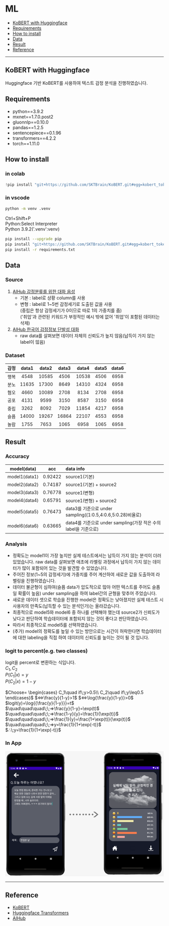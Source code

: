 # ML

<!-- code_chunk_output -->

- [KoBERT with Huggingface](#kobert-with-huggingface)
- [Requirements](#requirements)
- [How to install](#how-to-install)
- [Data](#data)
- [Result](#result)
- [Reference](#reference)

<!-- /code_chunk_output -->

---

## KoBERT with Huggingface

Huggingface 기반 KoBERT를 사용하여 텍스트 감정 분석을 진행하였습니다.

## Requirements

- python==3.9.2
- mxnet==1.7.0.post2
- gluonnlp==0.10.0
- pandas==1.2.5
- sentencepiece==0.1.96
- transformers==4.2.2
- torch==1.11.0

## How to install

### in colab

```python
!pip install "git+https://github.com/SKTBrain/KoBERT.git#egg=kobert_tokenizer&subdirectory=kobert_hf"
```

### in vscode

```sh
python -m venv .venv
```

Ctrl+Shift+P</br>
Python:Select Interpreter</br>
Python 3.9.2('.venv':venv)

```sh
pip install --upgrade pip
pip install "git+https://github.com/SKTBrain/KoBERT.git#egg=kobert_tokenizer&subdirectory=kobert_hf"
pip install -r requirements.txt
```

## Data

### Source

1. [AIHub 감정분류를 위한 대화 음성](https://aihub.or.kr/opendata/keti-data/recognition-laguage/KETI-02-002)
   - 기본 : label로 상황 column를 사용
   - 변형 : label로 1~5번 감정세기로 도출된 값을 사용</br>
     (중립은 항상 감정세기가 0이므로 따로 1의 가중치를 줌)</br>
     ('취업'과 관련된 키워드가 부정적인 예시 밖에 없어 '취업'이 포함된 데이터는 삭제)
2. [AIHub 한국어 감정정보 단발성 대화](https://aihub.or.kr/opendata/keti-data/recognition-laguage/KETI-02-009)
   - raw data를 살펴보면 데이터 자체의 신뢰도가 높지 않음(납득이 가지 않는 label이 많음)

### Dataset

| 감정 | data1 | data2 | data3 | data4 | data5 | data6 |
| :--: | :---: | :---: | :---: | :---: | :---: | :---: |
| 행복 | 4548  | 10585 | 4506  | 10538 | 4506  | 6958  |
| 분노 | 11635 | 17300 | 8649  | 14310 | 4324  | 6958  |
| 혐오 | 4660  | 10089 | 2708  | 8134  | 2708  | 6958  |
| 공포 | 4131  | 9599  | 3150  | 8587  | 3150  | 6958  |
| 중립 | 3262  | 8092  | 7029  | 11854 | 4217  | 6958  |
| 슬픔 | 14000 | 19267 | 16864 | 22107 | 4553  | 6958  |
| 놀람 | 1755  | 7653  | 1065  | 6958  | 1065  | 6958  |

## Result

### Accuracy

|  model(data)  |   acc   | data info                                                        |
| :-----------: | :-----: | :--------------------------------------------------------------- |
| model1(data1) | 0.92422 | source1(기본)                                                    |
| model2(data2) | 0.74187 | source1(기본) + source2                                          |
| model3(data3) | 0.76778 | source1(변형)                                                    |
| model4(data4) | 0.65791 | source1(변형) + source2                                          |
| model5(data5) | 0.76473 | data3를 기준으로 under sampling({1:0.5,4:0.6,5:0.28}비율로)      |
| model6(data6) | 0.63665 | data4를 기준으로 under sampling(가장 적은 수의 label을 기준으로) |

### Analysis

- 정확도는 model1이 가장 높지만 실제 테스트에서는 납득이 가지 않는 분석이 더러 있었습니다. raw data를 살펴보면 애초에 라벨링 과정에서 납득이 가지 않는 데이터가 많이 포함되어 있는 것을 발견할 수 있었습니다.
- 주어진 정보(1~5의 감정세기)에 가중치를 주어 계산하여 새로운 값을 도출하여 라벨링을 진행하였습니다.
- 데이터 불균형이 심하여(슬픔 data가 압도적으로 많아 어떤 텍스트를 주어도 슬픔일 확률이 높음) under sampling을 하여 label간의 균형을 맞추어 주었습니다.
- 새로운 데이터 셋으로 학습을 진행한 model은 정확도는 낮아졌지만 실제 테스트 시 사용자의 만족도(납득할 수 있는 분석인가)는 올라갔습니다.
- 최종적으로 model5와 model6 중 하나를 선택해야 했는데 source2가 신뢰도가 낮다고 판단하여 학습데이터에 포함되지 않는 것이 좋다고 판단하였습니다.
- 따라서 최종적으로 model5를 선택하였습니다.
- (추가) model의 정확도를 높일 수 있는 방안으로는 시간이 허락한다면 학습데이터에 대한 labeling을 직접 하여 데이터의 신뢰도를 높이는 것이 될 것 입니다.

### logit to percent(e.g. two classes)

logit을 percent로 변환하는 식입니다. </br>
$C_1,C_2$</br>
$P(C_1|x)=y$</br>
$P(C_2|x)=1-y$</br>

$Choose=
\begin{cases}
C_1\quad if\;y>0.5\\
C_2\quad if\;y\leq0.5
\end{cases}$
$⇔\frac{y}{1-y}>1$
$⇔\log{\frac{y}{1-y}}>0$\
$logit(y)=\log{{\frac{y}{1-y}}}=t$\
$\quad\quad\quad\;\;⇒\frac{y}{1-y}=\exp(t)$\
$\quad\quad\quad\;\;⇒\frac{1-y}{y}=\frac{1}{\exp(t)}$\
$\quad\quad\quad\;\;⇒\frac{1}{y}=\frac{1+\exp(t)}{\exp(t)}$\
$\quad\quad\quad\;\;⇒y=\frac{1}{1+\exp(-t)}$\
$∴\;y=\frac{1}{1+\exp(-t)}$

### In App

![In App](./in_app.png)

---

## Reference

- [KoBERT](https://github.com/SKTBrain/KoBERT)
- [Huggingface Transformers](https://github.com/huggingface/transformers)
- [AIHub](https://aihub.or.kr)
